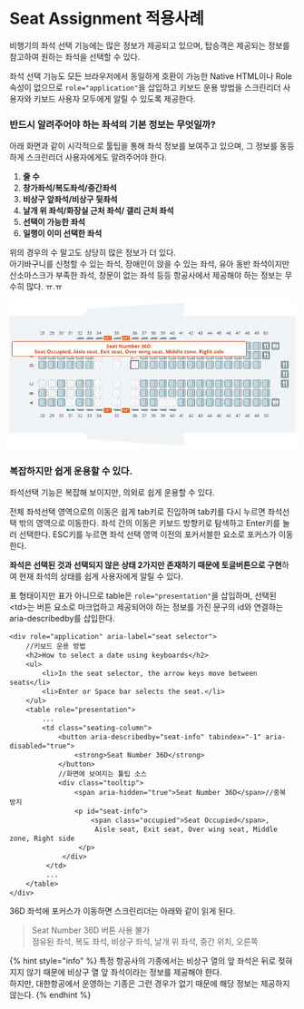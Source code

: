 # Seat Assignment 적용사례

비행기의 좌석 선택 기능에는 많은 정보가 제공되고 있으며, 탑승객은 제공되는 정보를 참고하여 원하는 좌석을 선택할 수 있다.

좌석 선택 기능도 모든 브라우저에서 동일하게 호환이 가능한 Native HTML이나 Role 속성이 없으므로 `role="application"`을 삽입하고 키보드 운용 방법을 스크린리더 사용자와 키보드 사용자 모두에게 알릴 수 있도록 제공한다.

### 반드시 알려주어야 하는 좌석의 기본 정보는 무엇일까?

아래 화면과 같이 시각적으로 툴팁을 통해 좌석 정보를 보여주고 있으며, 그 정보를 동등하게 스크린리더 사용자에게도 알려주어야 한다.

1. **줄 수**
2. **창가좌석/복도좌석/중간좌석**
3. **비상구 앞좌석/비상구 뒷좌석**
4. **날개 위 좌석/화장실 근처 좌석/ 갤리 근처 좌석**
5. **선택이 가능한 좌석**
6. **일행이 이미 선택한 좌석**

위의 경우의 수 말고도 상당히 많은 정보가 더 있다.   
아기바구니를 신청할 수 있는 좌석, 장애인이 앉을 수 있는 좌석, 유아 동반 좌석이지만 산소마스크가 부족한 좌석, 창문이 없는 좌석 등등 항공사에서 제공해야 하는 정보는 무수히 많다. ㅠ.ㅠ

![](../../.gitbook/assets/image%20%284%29.png)

### 복잡하지만 쉽게 운용할 수 있다.

좌석선택 기능은 복잡해 보이지만, 의외로 쉽게 운용할 수 있다.

전체 좌석선택 영역으로의 이동은 쉽게 tab키로 진입하며 tab키를 다시 누르면 좌석선택 밖의 영역으로 이동한다. 좌석 간의 이동은 키보드 방향키로 탐색하고 Enter키를 눌러 선택한다. ESC키를 누르면 좌석 선택 영역 이전의 포커서블한 요소로 포커스가 이동한다.

**좌석은 선택된 것과 선택되지 않은 상태 2가지만 존재하기 때문에 토글버튼으로 구현**하여 현재 좌석의 상태를 쉽게 사용자에게 알릴 수 있다.

표 형태이지만 표가 아니므로 table은 `role="presentation"`을 삽입하며, 선택된 &lt;td&gt;는 버튼 요소로 마크업하고 제공되어야 하는 정보를 가진 문구의 id와 연결하는 aria-describedby를 삽입한다.

```markup
<div role="application" aria-label="seat selector">
    //키보드 운용 방법
    <h2>How to select a date using keyboards</h2>
    <ul>
        <li>In the seat selector, the arrow keys move between seats</li>
        <li>Enter or Space bar selects the seat.</li>
    </ul>
    <table role="presentation">
        ...
        <td class="seating-column">
            <button aria-describedby="seat-info" tabindex="-1" aria-disabled="true">
                <strong>Seat Number 36D</strong>
            </button>
            //화면에 보여지는 툴팁 소스
            <div class="tooltip">
                <span aria-hidden="true">Seat Number 36D</span>//중복 방지
                <p id="seat-info">
                    <span class="occupied">Seat Occupied</span>,
                     Aisle seat, Exit seat, Over wing seat, Middle zone, Right side
                 </p>
             </div>
         </td>
         ...
    </table> 
</div>
```

36D 좌석에 포커스가 이동하면 스크린리더는 아래와 같이 읽게 된다.

> Seat Number 36D 버튼 사용 불가  
> 점유된 좌석, 복도 좌석, 비상구 좌석, 날개 위 좌석, 중간 위치, 오른쪽

{% hint style="info" %}
특정 항공사의 기종에서는 비상구 열의 앞 좌석은 뒤로 젖혀지지 않기 때문에 비상구 열 앞 좌석이라는 정보를 제공해야 한다.  
하지만, 대한항공에서 운영하는 기종은 그런 경우가 없기 때문에 해당 정보는 제공하지 않는다.
{% endhint %}

